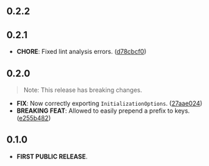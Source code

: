 ## 0.2.2

## 0.2.1

- **CHORE**: Fixed lint analysis errors. ([d78cbcf0](https://github.com/Skyost/SimpleSecureStorage/commit/d78cbcf050680f74e43da2aa9a3064065f3b057d))

## 0.2.0

> Note: This release has breaking changes.

 - **FIX**: Now correctly exporting `InitializationOptions`. ([27aae024](https://github.com/Skyost/SimpleSecureStorage/commit/27aae0247381d0ba8b6e2c18db946d75d8111695))
 - **BREAKING** **FEAT**: Allowed to easily prepend a prefix to keys. ([e255b482](https://github.com/Skyost/SimpleSecureStorage/commit/e255b48215f99d682d8d5f07fd8e4a6ebaf92043))

## 0.1.0

- **FIRST PUBLIC RELEASE**.
